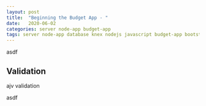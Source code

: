```yaml
---
layout: post
title:  "Beginning the Budget App - "
date:   2020-06-02
categories: server node-app budget-app
tags: server node-app database knex nodejs javascript budget-app bootstrap jquery ajax
---
```


asdf

<!--more-->

## Validation

ajv validation

asdf
